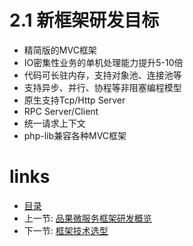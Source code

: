 # 2.1 新框架研发目标

- 精简版的MVC框架
- IO密集性业务的单机处理能力提升5-10倍
- 代码可长驻内存，支持对象池、连接池等
- 支持异步、并行、协程等非阻塞编程模型
- 原生支持Tcp/Http Server
- RPC Server/Client
- 统一请求上下文
- php-lib兼容各种MVC框架

# links
  * [目录](<preface.md>)
  * 上一节: [品果微服务框架研发概览](<02.0.md>)
  * 下一节: [框架技术选型](<02.2.md>)